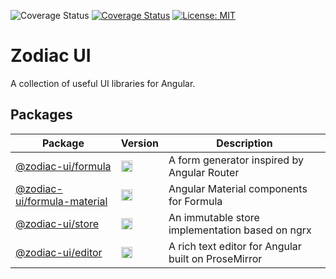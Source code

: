 <p>
<img src="https://travis-ci.com/zodiac-team/zodiac-ui.svg?branch=master" alt="Coverage Status" />
<a href="https://coveralls.io/github/zodiac-team/zodiac-ui?branch=master"><img src="https://coveralls.io/repos/github/zodiac-team/zodiac-ui/badge.svg?branch=master" alt="Coverage Status" /></a>
<a href="https://opensource.org/licenses/MIT" rel="nofollow"><img src="https://camo.githubusercontent.com/3ccf4c50a1576b0dd30b286717451fa56b783512/68747470733a2f2f696d672e736869656c64732e696f2f62616467652f4c6963656e73652d4d49542d79656c6c6f772e737667" alt="License: MIT" data-canonical-src="https://img.shields.io/badge/License-MIT-yellow.svg"></a>
</p>

# Zodiac UI

A collection of useful UI libraries for Angular.

## Packages

| Package                                               | Version | Description                                     |
| ----------------------------------------------------- | --------| ----------------------------------------------- |
| [@zodiac-ui/formula](/libs/formula)                   | <a href="https://badge.fury.io/js/%40zodiac-ui%2Fformula"><img src="https://badge.fury.io/js/%40zodiac-ui%2Fformula.svg" alt="npm version" height="18"></a> | A form generator inspired by Angular Router     |
| [@zodiac-ui/formula-material](/libs/formula-material) | <a href="https://badge.fury.io/js/%40zodiac-ui%2Fformula-material"><img src="https://badge.fury.io/js/%40zodiac-ui%2Fformula-material.svg" alt="npm version" height="18"></a> | Angular Material components for Formula         |
| [@zodiac-ui/store](/libs/store)                       | <a href="https://badge.fury.io/js/%40zodiac-ui%2Fstore"><img src="https://badge.fury.io/js/%40zodiac-ui%2Fstore.svg" alt="npm version" height="18"></a> | An immutable store implementation based on ngrx |
| [@zodiac-ui/editor](/libs/editor)                       | <a href="https://badge.fury.io/js/%40zodiac-ui%2Feditor"><img src="https://badge.fury.io/js/%40zodiac-ui%2Feditor.svg" alt="npm version" height="18"></a> | A rich text editor for Angular built on ProseMirror |
